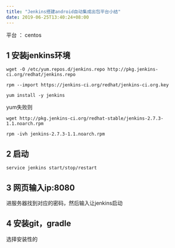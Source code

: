 ```yaml
---
title: "Jenkins搭建android自动集成出包平台小结"
date: 2019-06-25T13:40:24+08:00
---
```


平台 ： centos

## 1 安装jenkins环境

```
wget -O /etc/yum.repos.d/jenkins.repo http://pkg.jenkins-ci.org/redhat/jenkins.repo

rpm --import https://jenkins-ci.org/redhat/jenkins-ci.org.key

yum install -y jenkins
```

yum失败则

```
wget http://pkg.jenkins-ci.org/redhat-stable/jenkins-2.7.3-1.1.noarch.rpm

rpm -ivh jenkins-2.7.3-1.1.noarch.rpm
```

## 2 启动

```
service jenkins start/stop/restart
```

## 3 网页输入ip:8080

进服务器找到对应的密码，然后输入让jenkins启动

## 4 安装git，gradle

选择安装性的

